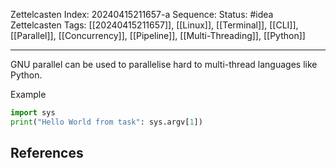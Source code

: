 Zettelcasten Index: 20240415211657-a
Sequence:
Status: #idea
Zettelcasten Tags: [[20240415211657]], [[Linux]], [[Terminal]], [[CLI]], [[Parallel]], [[Concurrency]], [[Pipeline]], [[Multi-Threading]], [[Python]]

---

GNU parallel can be used to parallelise hard to multi-thread languages like Python.

Example
```python
import sys
print("Hello World from task": sys.argv[1])
```

## References